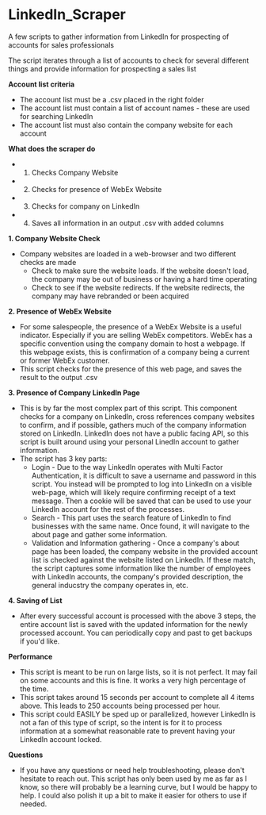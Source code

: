 # LinkedIn_Scraper
A few scripts to gather information from LinkedIn for prospecting of accounts for sales professionals

The script iterates through a list of accounts to check for several different things and provide information for prospecting a sales list

**Account list criteria**
 - The account list must be a .csv placed in the right folder
 - The account list must contain a list of account names - these are used for searching LinkedIn
 - The account list must also contain the company website for each account

**What does the scraper do**
 - 1. Checks Company Website
 - 2. Checks for presence of WebEx Website
 - 3. Checks for company on LinkedIn
 - 4. Saves all information in an output .csv with added columns

**1. Company Website Check**
 - Company websites are loaded in a web-browser and two different checks are made
   - Check to make sure the website loads. If the website doesn't load, the company may be out of business or having a hard time operating
   - Check to see if the website redirects.  If the website redirects, the company may have rebranded or been acquired

**2. Presence of WebEx Website**
 - For some salespeople, the presence of a WebEx Website is a useful indicator.  Especially if you are selling WebEx competitors.  WebEx has a specific convention using the company domain to host a webpage.  If this webpage exists, this is confirmation of a company being a current or former WebEx customer.
 - This script checks for the presence of this web page, and saves the result to the output .csv

**3. Presence of Company LinkedIn Page**
 - This is by far the most complex part of this script.  This component checks for a company on LinkedIn, cross references company websites to confirm, and if possible, gathers much of the company information stored on LinkedIn.  LinkedIn does not have a public facing API, so this script is built around using your personal LinedIn account to gather information.
 - The script has 3 key parts:
   - Login - Due to the way LinkedIn operates with Multi Factor Authentication, it is difficult to save a username and password in this script.  You instead will be prompted to log into LinkedIn on a visible web-page, which will likely require confirming receipt of a text message.  Then a cookie will be saved that can be used to use your LinkedIn account for the rest of the processes.
   - Search - This part uses the search feature of LinkedIn to find businesses with the same name.  Once found, it will navigate to the about page and gather some information.
   - Validation and Information gathering - Once a company's about page has been loaded, the company website in the provided account list is checked against the website listed on LinkedIn.  If these match, the script captures some information like the number of employees with LinkedIn accounts, the company's provided description, the general inducstry the company operates in, etc.

**4. Saving of List**
 - After every successful account is processed with the above 3 steps, the entire account list is saved with the updated information for the newly processed account.  You can periodically copy and past to get backups if you'd like.

**Performance**
 - This script is meant to be run on large lists, so it is not perfect.  It may fail on some accounts and this is fine.  It works a very high percentage of the time.
 - This script takes around 15 seconds per account to complete all 4 items above.  This leads to 250 accounts being processed per hour.
 - This script could EASILY be sped up or parallelized, however LinkedIn is not a fan of this type of script, so the intent is for it to process information at a somewhat reasonable rate to prevent having your LinkedIn account locked.

**Questions**
 - If you have any questions or need help troubleshooting, please don't hesitate to reach out.  This script has only been used by me as far as I know, so there will probably be a learning curve, but I would be happy to help.  I could also polish it up a bit to make it easier for others to use if needed.
